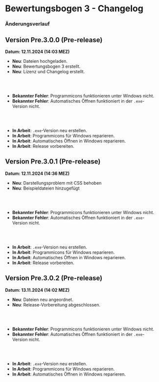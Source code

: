 # Bewertungsbogen 3 - Changelog
### Änderungsverlauf

## Version Pre.3.0.0 (Pre-release)
**Datum: 12.11.2024 (14:03 MEZ)**

- **Neu**: Dateien hochgeladen.
- **Neu**: Bewertungsbogen 3 erstellt.
- **Neu**: Lizenz und Changelog erstellt.
<br>
<br>

- **Bekannter Fehler**: Programmicons funktionieren unter Windows nicht.
- **Bekannter Fehler**: Automatisches Öffnen funktioniert in der ```.exe```-Version nicht.
<br>
<br>

- **In Arbeit**: ```.exe```-Version neu erstellen.
- **In Arbeit**: Programmicons für Windows reparieren.
- **In Arbeit**: Automatisches Öffnen in Windows reparieren.
- **In Arbeit**: Release vorbereiten.




## Version Pre.3.0.1 (Pre-release)
**Datum: 12.11.2024 (14:36 MEZ)**

- **Neu**: Darstellungsproblem mit CSS behoben
- **Neu**: Beispieldateien hinzugefügt
<br>
<br>

- **Bekannter Fehler**: Programmicons funktionieren unter Windows nicht.
- **Bekannter Fehler**: Automatisches Öffnen funktioniert in der ```.exe```-Version nicht.
<br>
<br>

- **In Arbeit**: ```.exe```-Version neu erstellen.
- **In Arbeit**: Programmicons für Windows reparieren.
- **In Arbeit**: Automatisches Öffnen in Windows reparieren.
- **In Arbeit**: Release vorbereiten.




## Version Pre.3.0.2 (Pre-release)
**Datum: 13.11.2024 (14:02 MEZ)**

- **Neu**: Dateien neu angeordnet.
- **Neu**: Release-Vorbereitung abgeschlossen.
<br>
<br>

- **Bekannter Fehler**: Programmicons funktionieren unter Windows nicht.
- **Bekannter Fehler**: Automatisches Öffnen funktioniert in der ```.exe```-Version nicht.
<br>
<br>

- **In Arbeit**: ```.exe```-Version neu erstellen.
- **In Arbeit**: Programmicons für Windows reparieren.
- **In Arbeit**: Automatisches Öffnen in Windows reparieren.